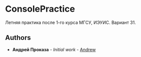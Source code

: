# ConsolePractice
Летняя практика после 1-го курса МГСУ, ИЭУИС. Вариант 31.

## Authors

* **Андрей Проказа** - *Initial work* - [Andrew](https://github.com/lolmens)
